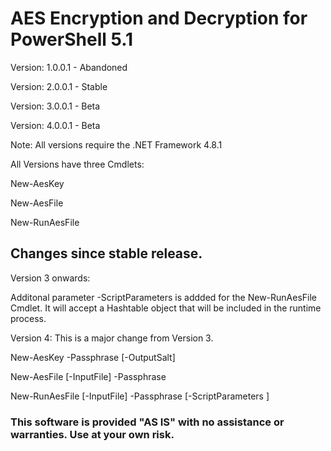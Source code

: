 # AES Encryption and Decryption for PowerShell 5.1

Version: 1.0.0.1 - Abandoned

Version: 2.0.0.1 - Stable

Version: 3.0.0.1 - Beta

Version: 4.0.0.1 - Beta

Note: All versions require the .NET Framework 4.8.1

All Versions have three Cmdlets:

New-AesKey

New-AesFile

New-RunAesFile

## Changes since stable release.

Version 3 onwards:

Additonal parameter -ScriptParameters is addded for the New-RunAesFile Cmdlet.  It will accept a Hashtable object that will be included in the runtime process.

Version 4: This is a major change from Version 3. 

New-AesKey -Passphrase <string> [-OutputSalt] 

New-AesFile [-InputFile] <string> -Passphrase <string> 

New-RunAesFile [-InputFile] <string> -Passphrase <string> [-ScriptParameters <hashtable>] 


### This software is provided "AS IS" with no assistance or warranties. Use at your own risk.
